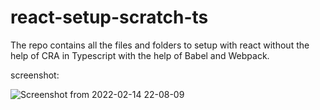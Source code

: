 # react-setup-scratch-ts
The repo contains all the files and folders to setup with react without the help of CRA in Typescript with the help of Babel and Webpack.

screenshot:

![Screenshot from 2022-02-14 22-08-09](https://user-images.githubusercontent.com/97433576/153911549-361b634f-0b6b-4cce-987e-88bf7982dbb9.png)
